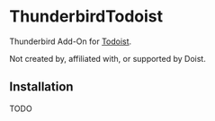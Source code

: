 # ThunderbirdTodoist
Thunderbird Add-On for [Todoist](https://todoist.com).

Not created by, affiliated with, or supported by Doist.

## Installation
TODO
